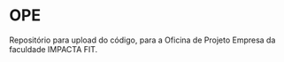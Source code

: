 # OPE
Repositório para upload do código, para a Oficina de Projeto Empresa da faculdade IMPACTA FIT.
